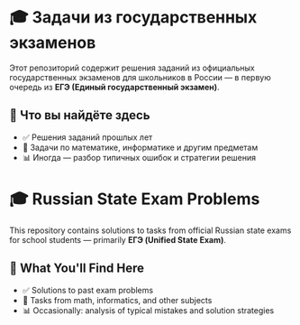 # 🎓 Задачи из государственных экзаменов

Этот репозиторий содержит решения заданий из официальных государственных экзаменов для школьников в России — в первую очередь из **ЕГЭ (Единый государственный экзамен)**.

## 🧠 Что вы найдёте здесь

- ✅ Решения заданий прошлых лет
- 📘 Задачи по математике, информатике и другим предметам
- 📊 Иногда — разбор типичных ошибок и стратегии решения

# 🎓 Russian State Exam Problems

This repository contains solutions to tasks from official Russian state exams for school students — primarily **ЕГЭ (Unified State Exam)**.

## 🧠 What You'll Find Here

- ✅ Solutions to past exam problems
- 📘 Tasks from math, informatics, and other subjects
- 📊 Occasionally: analysis of typical mistakes and solution strategies